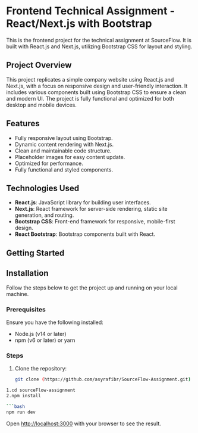 # Frontend Technical Assignment - React/Next.js with Bootstrap

This is the frontend project for the technical assignment at SourceFlow. It is built with React.js and Next.js, utilizing Bootstrap CSS for layout and styling.


## Project Overview

This project replicates a simple company website using React.js and Next.js, with a focus on responsive design and user-friendly interaction. It includes various components built using Bootstrap CSS to ensure a clean and modern UI. The project is fully functional and optimized for both desktop and mobile devices.

## Features

- Fully responsive layout using Bootstrap.
- Dynamic content rendering with Next.js.
- Clean and maintainable code structure.
- Placeholder images for easy content update.
- Optimized for performance.
- Fully functional and styled components.

## Technologies Used

- **React.js**: JavaScript library for building user interfaces.
- **Next.js**: React framework for server-side rendering, static site generation, and routing.
- **Bootstrap CSS**: Front-end framework for responsive, mobile-first design.
- **React Bootstrap**: Bootstrap components built with React.

## Getting Started

## Installation

Follow the steps below to get the project up and running on your local machine.

### Prerequisites

Ensure you have the following installed:

- Node.js (v14 or later)
- npm (v6 or later) or yarn

### Steps

1. Clone the repository:

   ```bash
   git clone (https://github.com/asyrafibr/SourceFlow-Assignment.git)
 ```bash
1.cd sourceFlow-assignment
2.npm install

```bash
npm run dev
```

Open [http://localhost:3000](http://localhost:3000) with your browser to see the result.

